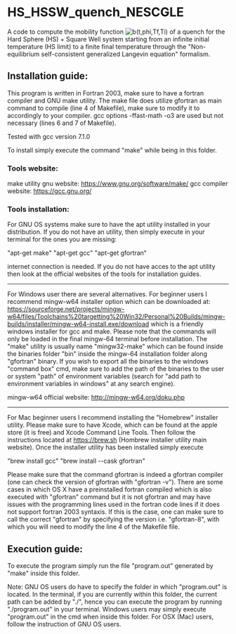 # HS_HSSW_quench_NESCGLE
A code to compute the mobility function <img src="https://latex.codecogs.com/svg.latex?\;b(t;\phi,T_f,T_i=\infty)" title="b(t,phi,Tf,Ti)" /> of a quench for the Hard Sphere (HS) + Square Well system starting from an infinite initial temperature (HS limit) to a finite final temperature through the "Non-equilibrium self-consistent generalized Langevin equation" formalism.

<h2>Installation guide:</h2>

This program is written in Fortran 2003, make sure to have a fortran compiler and GNU make utility.
The make file does utilize gfortran as main command to compile (line 4 of Makefile), make sure to modify it to
accordingly to your compiler. gcc options -ffast-math -o3 are used but not necessary (lines 6 and 7 of Makefile).

Tested with gcc version 7.1.0

To install simply execute the command "make" while being in this folder.

<h3>Tools website:</h3>

make utility gnu website: https://www.gnu.org/software/make/
gcc compiler website: https://gcc.gnu.org/

<h3>Tools installation:</h3>

For GNU OS systems make sure to have the apt utility installed in your distribution. If you do not have an utility, then simply execute
in your terminal for the ones you are missing: 

"apt-get make" 
"apt-get gcc"
"apt-get gfortran"

internet connection is needed. If you do not have acces to the apt utility then look at the official websites of the tools for installation guides.

***********************************

For Windows user there are several alternatives. For beginner users I recommend mingw-w64 installer option which can be downloaded at: 
https://sourceforge.net/projects/mingw-w64/files/Toolchains%20targetting%20Win32/Personal%20Builds/mingw-builds/installer/mingw-w64-install.exe/download
which is a friendly windows installer for gcc and make. Please note that the commands will only be loaded in the final mingw-64 terminal 
before installation. The "make" utility is usually name "mingw32-make" which can be found inside the binaries folder "bin" inside the mingw-64
installation folder along "gfortran" binary. If you wish to export all the binaries to the windows "command box" cmd, make sure to add the path of
the binaries to the user or system "path" of environment variables (search for "add path to environment  variables in windows" at any search engine).

mingw-w64 official website: http://mingw-w64.org/doku.php

*********************************

For Mac beginner users I recommend installing the "Homebrew" installer utility. Please make sure to have Xcode, which can be found at the apple 
store (it is free) and Xcode Command Line Tools. Then follow the instructions located at https://brew.sh (Hombrew installer utility main website).
Once the installer utility has been installed simply execute

"brew install gcc"
"brew install --cask gfortran"

Please make sure that the command gfortran is indeed a gfortran compiler (one can check the version of gfortran with "gfortran -v"). There are some cases 
in which OS X have a preinstalled fortran compiled which is also executed with "gfortran" command but it is not gfortran and may have issues with the
programming lines used in the fortran code lines if it does not support fortran 2003 syntaxis. If this is the case, one can make sure to call the correct
"gfortran" by specifying the version i.e. "gfortran-8", with which you will need to modify the line 4 of the Makefile file.



<h2>Execution guide:</h2>

To execute the program simply run the file "program.out" generated by "make" inside this folder. 

Note: GNU OS users do have to specify the folder in which "program.out" is located. In the terminal, 
if you are currently within this folder, the current path can be added by "./", hence you can execute 
the program by running "./program.out" in your terminal. Windows users may simply execute "program.out"
in the cmd when inside this folder. For OSX (Mac) users, follow the instruction of GNU OS users.
